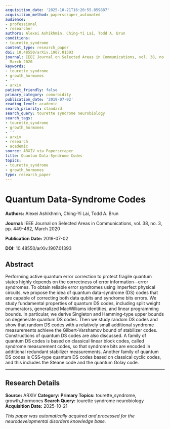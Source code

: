 ```yaml
---
acquisition_date: '2025-10-21T16:20:55.859887'
acquisition_method: paperscraper_automated
audience:
- professional
- researcher
authors: Alexei Ashikhmin, Ching-Yi Lai, Todd A. Brun
conditions:
- tourette_syndrome
content_type: research_paper
doi: 10.48550/arXiv.1907.01393
journal: IEEE Journal on Selected Areas in Communications, vol. 38, no. 3, pp. 449-462,
  March 2020
keywords:
- tourette_syndrome
- growth_hormones
- ''
- arxiv
patient_friendly: false
primary_category: comorbidity
publication_date: '2019-07-02'
reading_level: academic
search_priority: standard
search_query: tourette syndrome neurobiology
search_tags:
- tourette_syndrome
- growth_hormones
- ''
- arxiv
- research
- academic
source: ARXIV via Paperscraper
title: Quantum Data-Syndrome Codes
topics:
- tourette_syndrome
- growth_hormones
type: research_paper
---
```


# Quantum Data-Syndrome Codes

**Authors:** Alexei Ashikhmin, Ching-Yi Lai, Todd A. Brun

**Journal:** IEEE Journal on Selected Areas in Communications, vol. 38, no. 3, pp. 449-462, March 2020

**Publication Date:** 2019-07-02

**DOI:** 10.48550/arXiv.1907.01393

## Abstract

Performing active quantum error correction to protect fragile quantum states highly depends on the correctness of error information--error syndromes. To obtain reliable error syndromes using imperfect physical circuits, we propose the idea of quantum data-syndrome (DS) codes that are capable of correcting both data qubits and syndrome bits errors. We study fundamental properties of quantum DS codes, including split weight enumerators, generalized MacWilliams identities, and linear programming bounds. In particular, we derive Singleton and Hamming-type upper bounds on degenerate quantum DS codes. Then we study random DS codes and show that random DS codes with a relatively small additional syndrome measurements achieve the Gilbert-Varshamov bound of stabilizer codes. Constructions of quantum DS codes are also discussed. A family of quantum DS codes is based on classical linear block codes, called syndrome measurement codes, so that syndrome bits are encoded in additional redundant stabilizer measurements. Another family of quantum DS codes is CSS-type quantum DS codes based on classical cyclic codes, and this includes the Steane code and the quantum Golay code.

---

## Research Details

**Source:** ARXIV
**Category:** 
**Primary Topics:** tourette_syndrome, growth_hormones
**Search Query:** tourette syndrome neurobiology
**Acquisition Date:** 2025-10-21

*This paper was automatically acquired and processed for the neurodevelopmental disorders knowledge base.*
